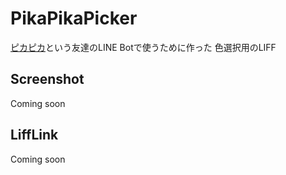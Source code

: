 # PikaPikaPicker
 [ピカピカ](https://yuki0311.com/)という友達のLINE Botで使うために作った
 色選択用のLIFF
 
## Screenshot
 Coming soon
 
## LiffLink
 Coming soon